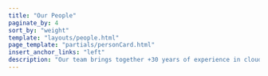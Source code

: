 ```yaml
---
title: "Our People"
paginate_by: 4
sort_by: "weight"
template: "layouts/people.html"
page_template: "partials/personCard.html"
insert_anchor_links: "left"
description: "Our team brings together +30 years of experience in cloud automation, Internet storage, and infrastructure services. We are a passionate group on a collective mission to improve the planet’s situation and benefit the people around us."
---
```

